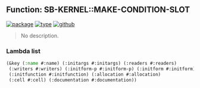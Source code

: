 ## Function: SB-KERNEL::MAKE-CONDITION-SLOT
[![package](https://img.shields.io/badge/Package-SB--KERNEL-5f9ea0.svg?style=social&colorA=999999)](../) [![type](https://img.shields.io/badge/Type-Function-5f9ea0.svg?style=social&colorA=999999)](../#function) [![github](https://img.shields.io/badge/GitHub-View_the_source-5f9ea0.svg?style=social&colorA=999999&logo=github)](https://github.com/sbcl/sbcl/blob/master/src/code/condition.lisp/) 

> No description.

### Lambda list
```cl
(&key (:name #:name) (:initargs #:initargs) (:readers #:readers)
 (:writers #:writers) (:initform-p #:initform-p) (:initform #:initform)
 (:initfunction #:initfunction) (:allocation #:allocation)
 (:cell #:cell) (:documentation #:documentation))
```
